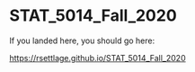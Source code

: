# STAT_5014_Fall_2020

If you landed here, you should go here:  

https://rsettlage.github.io/STAT_5014_Fall_2020

